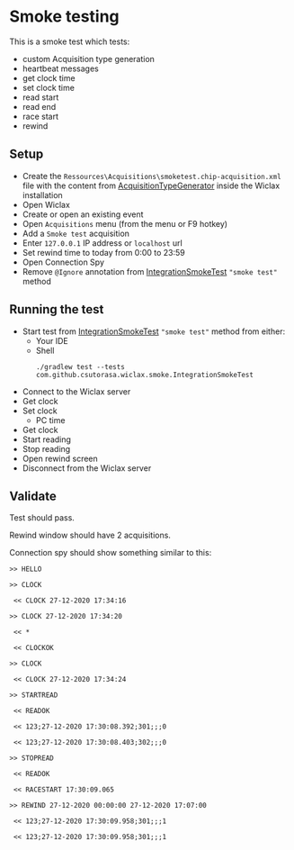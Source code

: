 # Smoke testing

This is a smoke test which tests:

- custom Acquisition type generation
- heartbeat messages
- get clock time
- set clock time
- read start
- read end
- race start
- rewind

## Setup

- Create the `Ressources\Acquisitions\smoketest.chip-acquisition.xml` file with the content
  from [AcquisitionTypeGenerator](AcquisitionTypeGenerator.groovy) inside the Wiclax installation
- Open Wiclax
- Create or open an existing event
- Open `Acquisitions` menu (from the menu or F9 hotkey)
- Add a `Smoke test` acquisition
- Enter `127.0.0.1` IP address or `localhost` url
- Set rewind time to today from 0:00 to 23:59
- Open Connection Spy
- Remove `@Ignore` annotation from [IntegrationSmokeTest](IntegrationSmokeTest.groovy) `"smoke test"` method

## Running the test

- Start test from [IntegrationSmokeTest](IntegrationSmokeTest.groovy) `"smoke test"` method from either:
    - Your IDE
    - Shell
      ```shell
      ./gradlew test --tests com.github.csutorasa.wiclax.smoke.IntegrationSmokeTest
      ```  
- Connect to the Wiclax server
- Get clock
- Set clock
    - PC time
- Get clock
- Start reading
- Stop reading
- Open rewind screen
- Disconnect from the Wiclax server

## Validate

Test should pass.

Rewind window should have 2 acquisitions.

Connection spy should show something similar to this:

```text
>> HELLO

>> CLOCK

 << CLOCK 27-12-2020 17:34:16

>> CLOCK 27-12-2020 17:34:20

 << *

 << CLOCKOK

>> CLOCK

 << CLOCK 27-12-2020 17:34:24

>> STARTREAD

 << READOK

 << 123;27-12-2020 17:30:08.392;301;;;0

 << 123;27-12-2020 17:30:08.403;302;;;0

>> STOPREAD

 << READOK

 << RACESTART 17:30:09.065

>> REWIND 27-12-2020 00:00:00 27-12-2020 17:07:00

 << 123;27-12-2020 17:30:09.958;301;;;1

 << 123;27-12-2020 17:30:09.958;301;;;1
```
